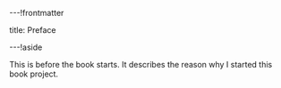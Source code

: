 ---!frontmatter

title: Preface

---!aside

This is before the book starts. It describes the reason why I started this book project.
